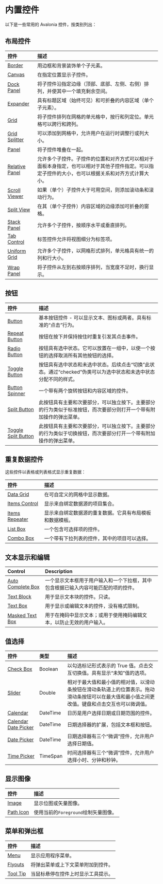 # 内置控件

以下是一些常用的 Avalonia 控件，按类别列出：

## 布局控件

| 控件                                                                             | 描述                                                                        |
|:-------------------------------------------------------------------------------|:--------------------------------------------------------------------------|
| [Border](../../../reference/controls/detailed-reference/border.md)             | 用边框和背景装饰单个子元素。                                                            |
| [Canvas](../../../reference/controls/canvas.md)                                | 在指定位置显示子控件。                                                               |
| [Dock Panel](../../../reference/controls/dockpanel.md)                         | 将子控件沿指定边缘（顶部、底部、左侧、右侧）排列，并使其中一个填充剩余空间。                                    |
| [Expander](../../../reference/controls/expander.md)                            | 具有标题区域（始终可见）和可折叠的内容区域（单个子元素）。                                             |
| [Grid](../../../reference/controls/grid.md)                                    | 将子控件排列在网格的单元格中，按行和列定位。单元格可以跨行和跨列。                                         |
| [Grid Splitter](../../../reference/controls/gridsplitter.md)                   | 可以添加到网格中，允许用户在运行时调整行或列大小。                                                 |
| [Panel](../../../reference/controls/panel.md)                                  | 将子控件堆叠在一起。                                                                |
| [Relative Panel](../../../reference/controls/relativepanel.md)                 | 允许多个子控件。子控件的位置和对齐方式可以相对于面板本身指定，也可以相对于其他子控件指定。可以指定子控件的大小，也可以根据关系和对齐方式计算大小。 |
| [Scroll Viewer](../../../reference/controls/scrollviewer.md)                   | 如果（单个）子控件大于可用空间，则添加滚动条和滚动行为。                                              |
| [Split View](../../../reference/controls/splitview.md)                         | 在其（单个子控件）内容区域的边缘添加可折叠的窗格。                                                 |
| [Stack Panel](../../../reference/controls/stackpanel.md)                       | 允许多个子控件，按顺序水平或垂直排列。                                                       |
| [Tab Control](../../../reference/controls/detailed-reference/tabcontrol.md)    | 标签控件允许将视图细分为标签项。                                                          |
| [Uniform Grid](../../../reference/controls/detailed-reference/uniform-grid.md) | 允许多个子控件，以网格形式排列，单元格具有统一的列和行大小。                                            |
| [Wrap Panel](../../../reference/controls/detailed-reference/wrappanel.md)      | 将子控件从左到右按顺序排列，当宽度不足时，换行显示。                                                |

## 按钮

| 控件                                                                              | 描述                                                            |
|:--------------------------------------------------------------------------------|:--------------------------------------------------------------|
| [Button](../../../reference/controls/buttons/button.md)                         | 基本按钮控件 - 可以显示文本、图标或两者。具有标准的“点击”行为。                            |
| [Repeat Button](../../../reference/controls/buttons/repeatbutton.md)            | 按钮在按下并保持按住时重复引发其点击事件。                                         |
| [Radio Button](../../../reference/controls/buttons/radiobutton.md)              | 按钮具有选中状态。它可以放置在一组中，以使一个按钮的选择取消所有其他按钮的选择。                      |
| [Toggle Button](../../../reference/controls/buttons/togglebutton.md)            | 按钮具有选中状态和未选中状态。后续点击“切换”此状态。通过“checked”伪类可以为选中状态和未选中状态分配不同的样式。 |
| [Button Spinner](../../../reference/controls/buttons/buttonspinner.md)          | 一个带有两个旋转按钮和内容区域的控件。                                           |
| [Split Button](../../../reference/controls/buttons/splitbutton.md)              | 此按钮具有主要和次要部分，可以独立按下。主要部分的行为类似于标准按钮，而次要部分则打开一个带有附加操作的弹出菜单。     |
| [Toggle Split Button](../../../reference/controls/buttons/togglesplitbutton.md) | 此按钮具有主要和次要部分，可以独立按下。主要部分的行为类似于切换按钮，而次要部分打开一个带有附加操作的弹出菜单。      |

## 重复数据控件

这些控件以表格或列表格式显示重复数据：

| 控件                                                             | 描述                           |
|:---------------------------------------------------------------|:-----------------------------|
| [Data Grid](../../../reference/controls/datagrid)              | 在可自定义的网格中显示数据。               |
| [Items Control](../../../reference/controls/itemscontrol.md)   | 	显示来自绑定数据源的项目集合。             |
| [Items Repeater](../../../reference/controls/itemsrepeater.md) | 显示来自绑定数据源的重复数据。它具有布局模板和数据模板。 |
| [List Box](../../../reference/controls/listbox.md)             | 一个包含可选择项的控件。                 |
| [Combo Box](../../../reference/controls/combobox.md)           | 一个带有下拉列表的控件，其中的项目可以选择。       |

## 文本显示和编辑

| Control                                                                   | Description                               |
|:--------------------------------------------------------------------------|:------------------------------------------|
| [Auto Complete Box](../../../reference/controls/autocompletebox.md)       | 一个显示文本框用于用户输入和一个下拉框，其中包含根据已输入内容可能匹配的项的控件。 |
| [Text Block](../../../reference/controls/detailed-reference/textblock.md) | 用于显示文本块的控件。只读。                            |
| [Text Box](../../../reference/controls/detailed-reference/textbox.md)     | 用于显示或编辑文本的控件，没有格式限制。                      |
| [Masked Text Box](../../../reference/controls/maskedtextbox.md)           | 用于在掩码中显示文本；或用于使用掩码编辑文本，以防止无效的用户输入。        |

## 值选择

| 控件                                                                                                      | 类型       | 描述                                                                      |
|:--------------------------------------------------------------------------------------------------------|:---------|:------------------------------------------------------------------------|
| [Check Box](../../../reference/controls/checkbox.md)                                                    | Boolean  | 以勾选标记形式表示的 True 值。点击交互切换值。具有显示“未知”值的选项。                                 |
| [Slider](../../../reference/controls/slider.md)                                                         | Double   | 相对于最大值和最小值的相对值，以滑动条按钮在滑动条轨道上的位置表示。拖动滑动条按钮可以在最大值和最小值之间更改值。键盘和点击交互也可以微调值。 |
| [Calendar](../../../reference/controls/detailed-reference/calendar)                                     | DateTime | 日历是用户选择日期或日期范围的控件。                                                      |
| [Calendar Date Picker](../../../reference/controls/detailed-reference/calendar/calendar-date-picker.md) | DateTime | 日期选择器的扩展，包括文本框和按钮。                                                      |
| [Date Picker](../../../reference/controls/datepicker.md)                                                | DateTime | 日期选择器有三个“微调”控件，允许用户选择日期值。                                               |
| [Time Picker](../../../reference/controls/detailed-reference/timepicker.md)                             | TimeSpan | 时间选择器有三个“微调”控件，允许用户选择小时、分钟和秒钟。                                          |

## 显示图像

| 控件                                                                       | 描述                       |
|:-------------------------------------------------------------------------|:-------------------------|
| [Image](../../../reference/controls/image.md)                            | 显示位图或矢量图像。               |
| [Path Icon](../../../reference/controls/detailed-reference/path-icon.md) | 使用当前的`Foreground`绘制矢量图像。 |

## 菜单和弹出框

| 控件                                                                    | 描述                |
|:----------------------------------------------------------------------|:------------------|
| [Menu](../../../reference/controls/menu.md)                           | 显示应用程序菜单。         |
| [Flyouts](../../../reference/controls/flyouts.md)                     | 将弹出菜单或上下文菜单附加到控件。 |
| [Tool Tip](../../../reference/controls/detailed-reference/tooltip.md) | 当鼠标悬停在控件上时显示工具提示。 |
